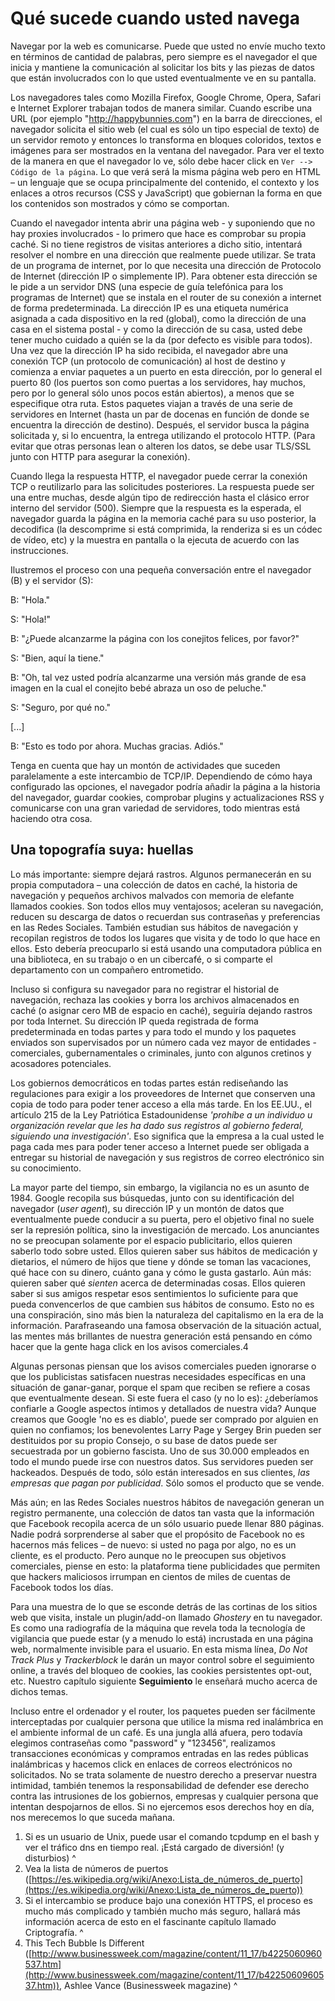 Qué sucede cuando usted navega
==============================

Navegar por la web es comunicarse. Puede que usted no envíe mucho texto en términos de cantidad de palabras, pero siempre es el navegador el que inicia y mantiene la comunicación al solicitar los bits y las piezas de datos que están involucrados con lo que usted eventualmente ve en su pantalla.

Los navegadores tales como Mozilla Firefox, Google Chrome, Opera, Safari e Internet Explorer trabajan todos de manera similar. Cuando escribe una URL (por ejemplo "http://happybunnies.com") en la barra de direcciones, el navegador solicita el sitio web (el cual es sólo un tipo especial de texto) de un servidor remoto y entonces lo transforma en bloques coloridos, textos e imágenes para ser mostrados en la ventana del navegador. Para ver el texto de la manera en que el navegador lo ve, sólo debe hacer click en `Ver --> Código de la página`. Lo que verá será la misma página web pero en HTML – un lenguaje que se ocupa principalmente del contenido, el contexto y los enlaces a otros recursos (CSS y JavaScript) que gobiernan la forma en que los contenidos son mostrados y cómo se comportan.

Cuando el navegador intenta abrir una página web - y suponiendo que no hay proxies involucrados - lo primero que hace es comprobar su propia caché. Si no tiene registros de visitas anteriores a dicho sitio, intentará resolver el nombre en una dirección que realmente puede utilizar. Se trata de un programa de internet, por lo que necesita una dirección de Protocolo de Internet (dirección IP o simplemente IP). Para obtener esta dirección se le pide a un servidor DNS (una especie de guía telefónica para los programas de Internet) que se instala en el router de su conexión a internet de forma predeterminada. La dirección IP es una etiqueta numérica asignada a cada dispositivo en la red (global), como la dirección de una casa en el sistema postal - y como la dirección de su casa, usted debe tener mucho cuidado a quién se la da (por defecto es visible para todos). Una vez que la dirección IP ha sido recibida, el navegador abre una conexión TCP (un protocolo de comunicación) al host de destino y comienza a enviar paquetes a un puerto en esta dirección, por lo general el puerto 80 (los puertos son como puertas a los servidores, hay muchos, pero por lo general sólo unos pocos están abiertos), a menos que se especifique otra ruta. Estos paquetes viajan a través de una serie de servidores en Internet (hasta un par de docenas en función de donde se encuentra la dirección de destino). Después, el servidor busca la página solicitada y, si lo encuentra, la entrega utilizando el protocolo HTTP. (Para evitar que otras personas lean o alteren los datos, se debe usar TLS/SSL junto con HTTP para asegurar la conexión).

Cuando llega la respuesta HTTP, el navegador puede cerrar la conexión TCP o reutilizarlo para las solicitudes posteriores. La respuesta puede ser una entre muchas, desde algún tipo de redirección hasta el clásico error interno del servidor (500). Siempre que la respuesta es la esperada, el navegador guarda la página en la memoria caché para su uso posterior, la decodifica (la descomprime si está comprimida, la renderiza si es un códec de vídeo, etc) y la muestra en pantalla o la ejecuta de acuerdo con las instrucciones.

Ilustremos el proceso con una pequeña conversación entre el navegador (B) y el servidor (S):

B: "Hola."

S: "Hola!"

B: "¿Puede alcanzarme la página con los conejitos felices, por favor?"

S: "Bien, aquí la tiene."

B: "Oh, tal vez usted podría alcanzarme una versión más grande de esa imagen en la cual el conejito bebé abraza un oso de peluche."

S: "Seguro, por qué no."

[...]

B: "Esto es todo por ahora. Muchas gracias. Adiós."

Tenga en cuenta que hay un montón de actividades que suceden paralelamente a este intercambio de TCP/IP. Dependiendo de cómo haya configurado las opciones, el navegador podría añadir la página a la historia del navegador, guardar cookies, comprobar plugins y actualizaciones RSS y comunicarse con una gran variedad de servidores, todo mientras está haciendo otra cosa.


Una topografía suya: huellas
----------------------------

Lo más importante: siempre dejará rastros. Algunos permanecerán en su propia computadora – una colección de datos en caché, la historia de navegación y pequeños archivos malvados con memoria de elefante llamados cookies. Son todos ellos muy ventajosos; aceleran su navegación, reducen su descarga de datos o recuerdan sus contraseñas y preferencias en las Redes Sociales. También estudian sus hábitos de navegación y recopilan registros de todos los lugares que visita y de todo lo que hace en ellos. Esto debería preocuparlo si está usando una computadora pública en una biblioteca, en su trabajo o en un cibercafé, o si comparte el departamento con un compañero entrometido.

Incluso si configura su navegador para no registrar el historial de navegación, rechaza las cookies y borra los archivos almacenados en caché (o asignar cero MB de espacio en caché), seguiría dejando rastros por toda Internet. Su dirección IP queda registrada de forma predeterminada en todas partes y para todo el mundo y los paquetes enviados son supervisados ​​por un número cada vez mayor de entidades - comerciales, gubernamentales o criminales, junto con algunos cretinos y acosadores potenciales.

Los gobiernos democráticos en todas partes están rediseñando las regulaciones para exigir a los proveedores de Internet que conserven una copia de todo para poder tener acceso a ella más tarde. En los EE.UU., el artículo 215 de la Ley Patriótica Estadounidense  *'prohíbe a un individuo u organización revelar que les ha dado sus registros al gobierno federal, siguiendo una investigación'*. Eso significa que la empresa a la cual usted le paga cada mes para poder tener acceso a Internet puede ser obligada a entregar su historial de navegación y sus registros de correo electrónico sin su conocimiento.

La mayor parte del tiempo, sin embargo, la vigilancia no es un asunto de 1984. Google recopila sus búsquedas, junto con su identificación del navegador (*user agent*), su dirección IP y un montón de datos que eventualmente puede conducir a su puerta, pero el objetivo final no suele ser la represión política, sino la investigación de mercado. Los anunciantes no se preocupan solamente por el espacio publicitario, ellos quieren saberlo todo sobre usted. Ellos quieren saber sus hábitos de medicación y dietarios, el número de hijos que tiene y dónde se toman las vacaciones, qué hace con su dinero, cuánto gana y cómo le gusta gastarlo. Aún más: quieren saber qué *sienten* acerca de determinadas cosas. Ellos quieren saber si sus amigos respetar esos sentimientos lo suficiente para que pueda convencerlos de que cambien sus hábitos de consumo. Esto no es una conspiración, sino más bien la naturaleza del capitalismo en la era de la información. Parafraseando una famosa observación de la situación actual, las mentes más brillantes de nuestra generación está pensando en cómo hacer que la gente haga click en los avisos comerciales.4

Algunas personas piensan que los avisos comerciales pueden ignorarse o que los publicistas satisfacen nuestras necesidades específicas en una situación de ganar-ganar, porque el spam que reciben se refiere a cosas que eventualmente desean. Si este fuera el caso (y no lo es): ¿deberíamos confiarle a Google aspectos íntimos y detallados de nuestra vida? Aunque creamos que Google 'no es es diablo', puede ser comprado por alguien en quien no confiamos; los benevolentes Larry Page y Sergey Brin pueden ser destituidos por su propio Consejo, o su base de datos puede ser secuestrada por un gobierno fascista. Uno de sus 30.000 empleados en todo el mundo puede irse con nuestros datos. Sus servidores pueden ser hackeados. Después de todo, sólo están interesados en sus clientes, *las empresas que pagan por publicidad*. Sólo somos el producto que se vende.

Más aún; en las Redes Sociales nuestros hábitos de navegación generan un registro permanente, una colección de datos tan vasta que la información que Facebook recopila acerca de un sólo usuario puede llenar 880 páginas. Nadie podrá sorprenderse al saber que el propósito de Facebook no es hacernos más felices – de nuevo: si usted no paga por algo, no es un cliente, es el producto. Pero aunque no le preocupen sus objetivos comerciales, piense en esto: la plataforma tiene publicidades que permiten que hackers maliciosos irrumpan en cientos de miles de cuentas de Facebook todos los días.

Para una muestra de lo que se esconde detrás de las cortinas de los sitios web que visita, instale un plugin/add-on llamado *Ghostery* en tu navegador. Es como una radiografía de la máquina que revela toda la tecnología de vigilancia que puede estar (y a menudo lo está) incrustada en una página web, normalmente invisible para el usuario. En esta misma línea, *Do Not Track Plus* y *Trackerblock* le darán un mayor control sobre el seguimiento online, a través del bloqueo de cookies, las cookies persistentes opt-out, etc. Nuestro capítulo siguiente **Seguimiento** le enseñará mucho acerca de dichos temas.

Incluso entre el ordenador y el router, los paquetes pueden ser fácilmente interceptadas por cualquier persona que utilice la misma red inalámbrica en el ambiente informal de un café. Es una jungla allá afuera, pero todavía elegimos contraseñas como "password" y "123456", realizamos transacciones económicas y compramos entradas en las redes públicas inalámbricas y hacemos click en enlaces de correos electrónicos no solicitados. No se trata solamente de nuestro derecho a preservar nuestra intimidad, también tenemos la responsabilidad de defender ese derecho contra las intrusiones de los gobiernos, empresas y cualquier persona que intentan despojarnos de ellos. Si no ejercemos esos derechos hoy en día, nos merecemos lo que suceda mañana.
 

 1. Si es un usuario de Unix, puede usar el comando tcpdump en el bash y ver el tráfico dns en tiempo real. ¡Está cargado de diversión! (y disturbios) ^
 2. Vea la lista de números de puertos ([https://es.wikipedia.org/wiki/Anexo:Lista_de_números_de_puerto](https://es.wikipedia.org/wiki/Anexo:Lista_de_números_de_puerto))
 3. Si el intercambio se produce bajo una conexión HTTPS, el proceso es mucho más complicado y también mucho más seguro, hallará más información acerca de esto en el fascinante capítulo llamado Criptografía. ^
 4. This Tech Bubble Is Different ([http://www.businessweek.com/magazine/content/11_17/b4225060960537.htm](http://www.businessweek.com/magazine/content/11_17/b4225060960537.htm)), Ashlee Vance (Businessweek magazine) ^
 
